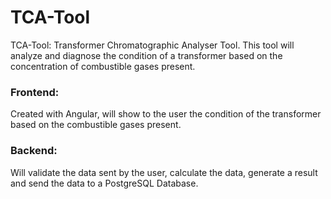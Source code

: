 # TCA-Tool
TCA-Tool: Transformer Chromatographic Analyser Tool. This tool will analyze and diagnose the condition of a transformer based on the concentration of combustible gases present.

### Frontend:
Created with Angular, will show to the user the condition of the transformer based on the combustible gases present.

### Backend:
Will validate the data sent by the user, calculate the data, generate a result and send the data to a PostgreSQL Database.
